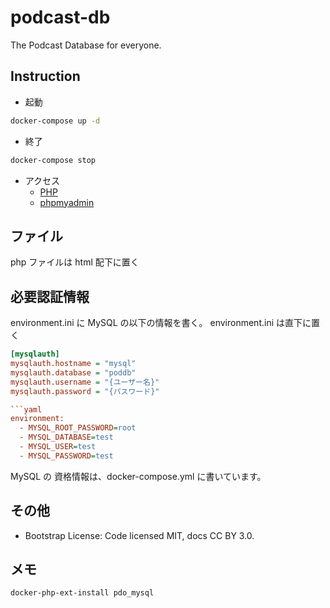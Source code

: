 # podcast-db

The Podcast Database for everyone.

## Instruction

- 起動

```sh
docker-compose up -d
```

- 終了

```sh
docker-compose stop
```

- アクセス
  - [PHP](http://localhost:8080)
  - [phpmyadmin](http://localhost:4040)

## ファイル

php ファイルは html 配下に置く

## 必要認証情報

environment.ini に MySQL の以下の情報を書く。
environment.ini は直下に置く

```ini
[mysqlauth]
mysqlauth.hostname = "mysql"
mysqlauth.database = "poddb"
mysqlauth.username = "{ユーザー名}"
mysqlauth.password = "{パスワード}"

```yaml
environment:
  - MYSQL_ROOT_PASSWORD=root
  - MYSQL_DATABASE=test
  - MYSQL_USER=test
  - MYSQL_PASSWORD=test
```

MySQL の 資格情報は、docker-compose.yml に書いています。


## その他

- Bootstrap License: Code licensed MIT, docs CC BY 3.0.

## メモ

```sh
docker-php-ext-install pdo_mysql
```
